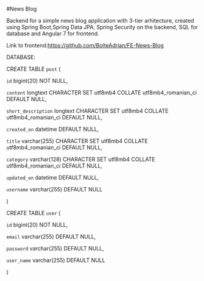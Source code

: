 #News Blog

Backend for a simple news blog application with 3-tier arhitecture, created using Spring Boot,Spring Data JPA, Spring Security on the backend, SQL for database and Angular 7 for frontend.

Link to frontend:https://github.com/BolteAdrian/FE-News-Blog 


DATABASE:

CREATE TABLE `post` (

  `id` bigint(20) NOT NULL,
  
  `content` longtext CHARACTER SET utf8mb4 COLLATE utf8mb4_romanian_ci DEFAULT NULL,
  
  `short_description` longtext CHARACTER SET utf8mb4 COLLATE utf8mb4_romanian_ci DEFAULT NULL,
  
  `created_on` datetime DEFAULT NULL,
  
  `title` varchar(255) CHARACTER SET utf8mb4 COLLATE utf8mb4_romanian_ci DEFAULT NULL,
  
  `category` varchar(128) CHARACTER SET utf8mb4 COLLATE utf8mb4_romanian_ci DEFAULT NULL,
  
  `updated_on` datetime DEFAULT NULL,
  
  `username` varchar(255) DEFAULT NULL
  
) 

CREATE TABLE `user` (

  `id` bigint(20) NOT NULL,
  
  `email` varchar(255) DEFAULT NULL,
  
  `password` varchar(255) DEFAULT NULL,
  
  `user_name` varchar(255) DEFAULT NULL
  
)
